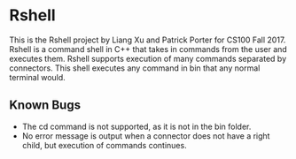 # Rshell

This is the Rshell project by Liang Xu and Patrick Porter for CS100 Fall 2017. Rshell is a command shell in C++ that takes in commands from the user and executes them. Rshell supports execution of many commands separated by connectors. This shell executes any command in bin that any normal terminal would.

## Known Bugs

- The cd command is not supported, as it is not in the bin folder.
- No error message is output when a connector does not have a right child, but execution of commands continues.
